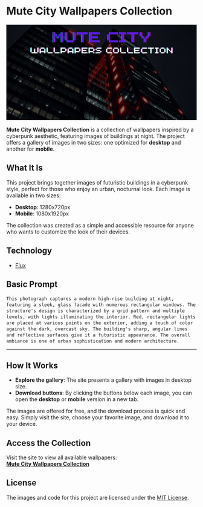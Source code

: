 # Mute City Wallpapers Collection

![Image Preview](https://raw.githubusercontent.com/marceloxp/mute-city-wallpapers/refs/heads/main/images/mute-city-wallpapers-v1000-v1.png)

**Mute City Wallpapers Collection** is a collection of wallpapers inspired by a cyberpunk aesthetic, featuring images of buildings at night. The project offers a gallery of images in two sizes: one optimized for **desktop** and another for **mobile**.

## What It Is

This project brings together images of futuristic buildings in a cyberpunk style, perfect for those who enjoy an urban, nocturnal look. Each image is available in two sizes:

- **Desktop**: 1280x720px
- **Mobile**: 1080x1920px

The collection was created as a simple and accessible resource for anyone who wants to customize the look of their devices.

## Technology

- [Flux](https://huggingface.co/spaces/black-forest-labs/FLUX.1-dev)

## Basic Prompt

```
This photograph captures a modern high-rise building at night, featuring a sleek, glass facade with numerous rectangular windows. The structure's design is characterized by a grid pattern and multiple levels, with lights illuminating the interior. Red, rectangular lights are placed at various points on the exterior, adding a touch of color against the dark, overcast sky. The building's sharp, angular lines and reflective surfaces give it a futuristic appearance. The overall ambiance is one of urban sophistication and modern architecture.
```

---


## How It Works

- **Explore the gallery**: The site presents a gallery with images in desktop size. 
- **Download buttons**: By clicking the buttons below each image, you can open the **desktop** or **mobile** version in a new tab.
  
The images are offered for free, and the download process is quick and easy. Simply visit the site, choose your favorite image, and download it to your device.

## Access the Collection

Visit the site to view all available wallpapers:  
[**Mute City Wallpapers Collection**](https://marceloxp.github.io/mute-city-wallpapers/)

## License

The images and code for this project are licensed under the [MIT License](LICENSE).
